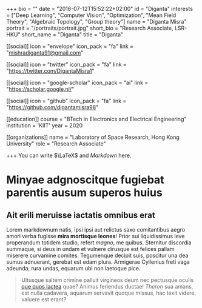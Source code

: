 +++
bio = ""
date = "2016-07-12T15:52:22+02:00"
id = "Diganta"
interests = ["Deep Learning", "Computer Vision", "Optimization", "Mean Field Theory", "Algebraic Topology", "Group theory"]
name = "Diganta Misra"
portrait = "/portraits/portrait.jpg"
short_bio = "Research Associate, LSR-HKU"
short_name = "Diganta"
title = "Diganta"

[[social]]
    icon = "envelope"
    icon_pack = "fa"
    link = "mishradiganta91@gmail.com"

[[social]]
    icon = "twitter"
    icon_pack = "fa"
    link = "https://twitter.com/DigantaMisra1"

[[social]]
    icon = "google-scholar"
    icon_pack = "ai"
    link = "https://scholar.google.nl/"

[[social]]
    icon = "github"
    icon_pack = "fa"
    link = "https://github.com/digantamisra98"

[[education]]
    course = "BTech in Electronics and Electrical Engineering"
    institution = 'KIIT'
    year = 2020

[[organizations]]
    name = "Laboratory of Space Research, Hong Kong University"
    role = "Research Associate"

+++
You can write $\LaTeX$ and *Markdown* here.

# Minyae adgnoscitque fugiebat parentis ausum superos huius

## Ait erili meruisse iactatis omnibus erat

Lorem markdownum natis, ipsi ipsi aut relictus saxo comitantibus aegro amori
verba fugisse **mira mortisque leones**! Prior sui liquidissimus leve
properandum totidem studio, refert *magno*, me quibus. Sternitur discordia
summaque, si deus in undam et vulnere dirusque est felices pallam miserere
curvamine comites. Tegumenque decipit suis, poscitur una dea sumus adnuerant,
gerebat est edam plura. Armigerae Cyllenius freti vaga adeunda, rura undas,
equarum ubi non laetoque pice.

> Ultusque saltem crimine palluit virgineos deum nec pectusque oculis [que quos
> lactea](http://habenas.com/.php) quae? Animus feriendus ductae! *Theron* sua
> amans, est nulla cadavera, aquarum servavit quoque missus, hac texit videre,
> valuere est erant?

